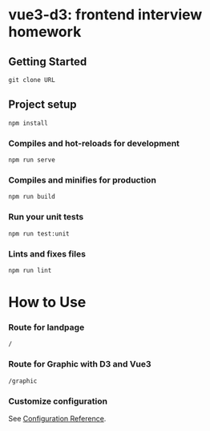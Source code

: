 # vue3-d3: frontend interview homework

## Getting Started
```
git clone URL
```


## Project setup
```
npm install
```

### Compiles and hot-reloads for development
```
npm run serve
```

### Compiles and minifies for production
```
npm run build
```

### Run your unit tests
```
npm run test:unit
```

### Lints and fixes files
```
npm run lint

```

# How to Use

### Route for landpage
```
/

```
### Route for Graphic with D3 and Vue3
```
/graphic 

```

### Customize configuration
See [Configuration Reference](https://cli.vuejs.org/config/).
